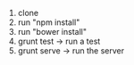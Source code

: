 
1. clone 
2. run "npm install"
3. run "bower install"
4. grunt test -> run a test
5. grunt serve -> run the server

